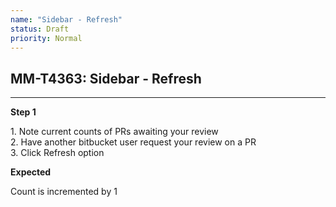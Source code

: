 ```yaml
---
name: "Sidebar - Refresh"
status: Draft
priority: Normal
---
```


## MM-T4363: Sidebar - Refresh

---

**Step 1**

1\. Note current counts of PRs awaiting your review\
2\. Have another bitbucket user request your review on a PR\
3\. Click Refresh option

**Expected**

Count is incremented by 1
